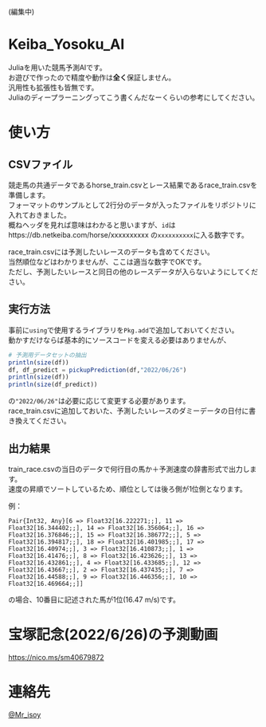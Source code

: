 (編集中)
# Keiba_Yosoku_AI
Juliaを用いた競馬予測AIです。  
お遊びで作ったので精度や動作は**全く**保証しません。  
汎用性も拡張性も皆無です。  
Juliaのディープラーニングってこう書くんだなーくらいの参考にしてください。

# 使い方
## CSVファイル
競走馬の共通データであるhorse_train.csvとレース結果であるrace_train.csvを準備します。  
フォーマットのサンプルとして2行分のデータが入ったファイルをリポジトリに入れておきました。  
概ねヘッダを見れば意味はわかると思いますが、`id`はhttps://db.netkeiba.com/horse/xxxxxxxxxx の`xxxxxxxxxx`に入る数字です。  

race_train.csvには予測したいレースのデータも含めてください。  
当然順位などはわかりませんが、ここは適当な数字でOKです。  
ただし、予測したいレースと同日の他のレースデータが入らないようにしてください。

## 実行方法
事前に`using`で使用するライブラリを`Pkg.add`で追加しておいてください。  
動かすだけならば基本的にソースコードを変える必要はありませんが、
```julia
# 予測用データセットの抽出
println(size(df))
df, df_predict = pickupPrediction(df,"2022/06/26")
println(size(df))
println(size(df_predict))
```
の`"2022/06/26"`は必要に応じて変更する必要があります。  
race_train.csvに追加しておいた、予測したいレースのダミーデータの日付に書き換えてください。

## 出力結果
train_race.csvの当日のデータで何行目の馬か＋予測速度の辞書形式で出力します。  
速度の昇順でソートしているため、順位としては後ろ側が1位側となります。  

例：
```
Pair{Int32, Any}[6 => Float32[16.222271;;], 11 => Float32[16.344402;;], 14 => Float32[16.356064;;], 16 => Float32[16.376846;;], 15 => Float32[16.386772;;], 5 => Float32[16.394817;;], 18 => Float32[16.401985;;], 17 => Float32[16.40974;;], 3 => Float32[16.410873;;], 1 => Float32[16.41476;;], 8 => Float32[16.423626;;], 13 => Float32[16.432861;;], 4 => Float32[16.433685;;], 12 => Float32[16.43667;;], 2 => Float32[16.437435;;], 7 => Float32[16.44588;;], 9 => Float32[16.446356;;], 10 => Float32[16.469664;;]]
```
の場合、10番目に記述された馬が1位(16.47 m/s)です。

# 宝塚記念(2022/6/26)の予測動画
https://nico.ms/sm40679872

# 連絡先
[@Mr_isoy](https://twitter.com/Mr_isoy)
